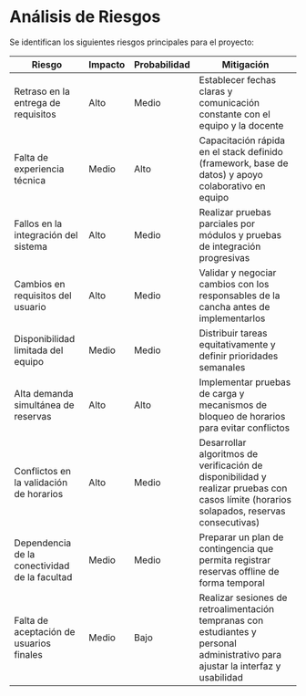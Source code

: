 # Análisis de Riesgos

Se identifican los siguientes riesgos principales para el proyecto:

| Riesgo                                | Impacto | Probabilidad | Mitigación |
|--------------------------------------|---------|--------------|------------|
| Retraso en la entrega de requisitos  | Alto    | Medio        | Establecer fechas claras y comunicación constante con el equipo y la docente |
| Falta de experiencia técnica         | Medio   | Alto         | Capacitación rápida en el stack definido (framework, base de datos) y apoyo colaborativo en equipo |
| Fallos en la integración del sistema | Alto    | Medio        | Realizar pruebas parciales por módulos y pruebas de integración progresivas |
| Cambios en requisitos del usuario    | Alto    | Medio        | Validar y negociar cambios con los responsables de la cancha antes de implementarlos |
| Disponibilidad limitada del equipo   | Medio   | Medio        | Distribuir tareas equitativamente y definir prioridades semanales |
| Alta demanda simultánea de reservas  | Alto    | Alto         | Implementar pruebas de carga y mecanismos de bloqueo de horarios para evitar conflictos |
| Conflictos en la validación de horarios | Alto | Medio | Desarrollar algoritmos de verificación de disponibilidad y realizar pruebas con casos límite (horarios solapados, reservas consecutivas) |
| Dependencia de la conectividad de la facultad | Medio | Medio | Preparar un plan de contingencia que permita registrar reservas offline de forma temporal |
| Falta de aceptación de usuarios finales | Medio | Bajo | Realizar sesiones de retroalimentación tempranas con estudiantes y personal administrativo para ajustar la interfaz y usabilidad |
